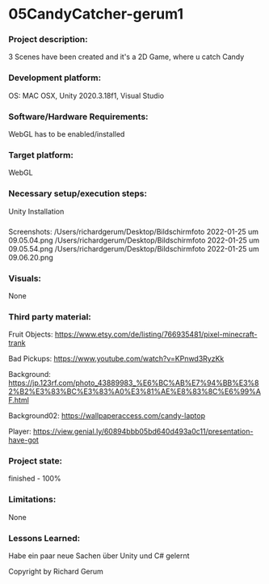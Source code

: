 # 05CandyCatcher-gerum1

### Project description: 
3 Scenes have been created and it's a 2D Game, where u catch Candy

### Development platform: 
OS: MAC OSX, Unity 2020.3.18f1, Visual Studio

### Software/Hardware Requirements:
WebGL has to be enabled/installed

### Target platform: 
WebGL

### Necessary setup/execution steps:
Unity Installation

###
Screenshots:
/Users/richardgerum/Desktop/Bildschirmfoto 2022-01-25 um 09.05.04.png
/Users/richardgerum/Desktop/Bildschirmfoto 2022-01-25 um 09.05.54.png
/Users/richardgerum/Desktop/Bildschirmfoto 2022-01-25 um 09.06.20.png

### Visuals:
None

### Third party material: 
Fruit Objects: 
https://www.etsy.com/de/listing/766935481/pixel-minecraft-trank

Bad Pickups: https://www.youtube.com/watch?v=KPnwd3RyzKk

Background: 
https://jp.123rf.com/photo_43889983_%E6%BC%AB%E7%94%BB%E3%82%B2%E3%83%BC%E3%83%A0%E3%81%AE%E8%83%8C%E6%99%AF.html

Background02: https://wallpaperaccess.com/candy-laptop

Player: https://view.genial.ly/60894bbb05bd640d493a0c11/presentation-have-got

### Project state: 
finished - 100%

### Limitations:
None

### Lessons Learned: 
Habe ein paar neue Sachen über Unity und C# gelernt

Copyright by Richard Gerum